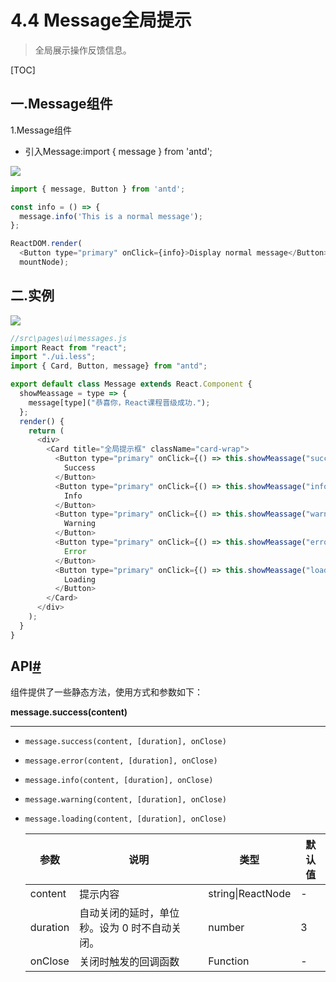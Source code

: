 # 4.4 Message全局提示

> 全局展示操作反馈信息。

[TOC]

## 一.Message组件

1.Message组件

- 引入Message:import { message } from 'antd';

![](http://ww1.sinaimg.cn/large/006pJUwqly1fxmeika1sdj308t035q2r.jpg)

``` js
import { message, Button } from 'antd';

const info = () => {
  message.info('This is a normal message');
};

ReactDOM.render(
  <Button type="primary" onClick={info}>Display normal message</Button>,
  mountNode);
```

 ## 二.实例

![](http://ww1.sinaimg.cn/large/006pJUwqly1fxmf9bdizuj30n109caaj.jpg)

```  js
//src\pages\ui\messages.js
import React from "react";
import "./ui.less";
import { Card, Button, message} from "antd";

export default class Message extends React.Component {
  showMeassage = type => {
    message[type]("恭喜你，React课程晋级成功.");
  };
  render() {
    return (
      <div>
        <Card title="全局提示框" className="card-wrap">
          <Button type="primary" onClick={() => this.showMeassage("success")}>
            Success
          </Button>
          <Button type="primary" onClick={() => this.showMeassage("info")}>
            Info
          </Button>
          <Button type="primary" onClick={() => this.showMeassage("warning")}>
            Warning
          </Button>
          <Button type="primary" onClick={() => this.showMeassage("error")}>
            Error
          </Button>
          <Button type="primary" onClick={() => this.showMeassage("loading")}>
            Loading
          </Button>
        </Card>
      </div>
    );
  }
}

```



## API[#](https://ant.design/components/message-cn/#API)

组件提供了一些静态方法，使用方式和参数如下：

**message.success(content)**

---

- `message.success(content, [duration], onClose)`

- `message.error(content, [duration], onClose)`

- `message.info(content, [duration], onClose)`

- `message.warning(content, [duration], onClose)`

- `message.loading(content, [duration], onClose)`

  | 参数     | 说明                                          | 类型              | 默认值 |
  | -------- | --------------------------------------------- | ----------------- | ------ |
  | content  | 提示内容                                      | string\|ReactNode | -      |
  | duration | 自动关闭的延时，单位秒。设为 0 时不自动关闭。 | number            | 3      |
  | onClose  | 关闭时触发的回调函数                          | Function          | -      |